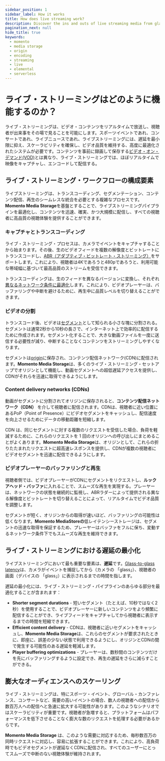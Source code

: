 ```yaml
---
sidebar_position: 1
sidebar_label: How it works
title: How does live streaming work?
description: Discover the ins and outs of live streaming media from glass to glass
pagination_next: null
hide_title: true
keywords:
  - momento
  - media storage
  - origin
  - encoding
  - streaming
  - live
  - elemental
  - serverless
---
```



# ライブ・ストリーミングはどのように機能するのか？

ライブ・ストリーミングは、ビデオ・コンテンツをリアルタイムで放送し、視聴者が出来事をその場で見ることを可能にします。スポーツイベントであれ、コンサートであれ、ライブニュースであれ、ライブストリーミングには、遅延を最小限に抑え、スケーラビリティを確保し、ビデオ品質を維持する、高度に最適化されたシステムが必要です。コンテンツを事前に録画して保存する[ビデオ・オン・デマンド(VOD)](/media-storage/streaming/video-on-demand/media-storage)とは異なり、ライブ・ストリーミングでは、ほぼリアルタイムで映像をキャプチャし、エンコードして配信する。

## ライブ・ストリーミング・ワークフローの構成要素

ライブストリーミングは、トランスコーディング、セグメンテーション、コンテンツ配信、再生のシームレスな統合を必要とする複雑なプロセスです。**Momento Media Storage**を基盤とすることで、ライブストリーミングパイプラインを最適化し、コンテンツを迅速、確実、かつ大規模に配信し、すべての視聴者に高品質の視聴体験を提供することができます。

### キャプチャとトランスコーディング

ライブ・ストリーミング・プロセスは、カメラでイベントをキャプチャすることから始まります。その後、生のビデオフィードを複数の解像度とビットレートにトランスコードし、[ABR（アダプティブ・ビットレート・ストリーミング）](/media-storage/performance/adaptive-bitrates/how-it-works)をサポートします。これにより、視聴者は4Kであろうと480pであろうと、利用可能な帯域幅に基づいて最高品質のストリームを受信できます。

トランスコーディングは、生のフィードを異なるバージョンに変換し、それぞれ[異なるネットワーク条件に最適化](/media-storage/core-concepts/abr-ladder)します。これにより、ビデオプレーヤーは、バッファリングや中断を避けるために、再生中に品質レベルを切り替えることができます。

### ビデオの分割

トランスコード後、ビデオは[セグメント](/media-storage/core-concepts/segments)として知られる小さな塊に分割される。セグメントは通常2秒から10秒の長さで、インターネット上で効率的に配信するために作成されます。セグメント化することで、大きな動画ファイルを一度に送信する必要性が減り、中断することなくコンテンツをストリーミングしやすくなります。

セグメントは[origin](/media-storage/core-concepts/origin)に保存され、コンテンツ配信ネットワーク(CDN)に配信されます。**Momento Media Storage**は、多くのライブ・ストリーミング・セットアップでオリジンとして機能し、動画セグメントへの超低遅延アクセスを提供し、CDNがそれらを迅速に取得できるようにします。

### Content delivery networks (CDNs)

動画がセグメントに分割されてオリジンに保存されると、**コンテンツ配信ネットワーク（CDN）** を介して視聴者に配信されます。CDNは、視聴者に近い位置にあるPoP（Point of Presence）にビデオセグメントをキャッシュし、配信速度を向上させるためにデータの移動距離を短縮します。

CDN は、同じセグメントに対する複数のリクエストを受信した場合、負荷を軽減するために、これらのリクエストを 1 回のオリジンへの呼び出しにまとめることがよくあります。**Momento Media Storage**は、オリジンとして、これらの折りたたまれたリクエストに超高速レスポンスを提供し、CDNが複数の視聴者にビデオセグメントを迅速に配信できるようにします。

### ビデオプレーヤーのバッファリングと再生

視聴者側では、ビデオプレーヤーがCDNにセグメントをリクエストし、**ルックアヘッド・バッファ**に入れることで、スムーズな再生を実現する。プレーヤーは、ネットワークの状態を継続的に監視し、ABRラダーによって提供される異なる解像度とビットレートを切り替えることによって、リアルタイムでビデオ品質を調整します。

セグメントが短く、オリジンからの取得が速いほど、バッファリングの可能性は低くなります。**Momento MediaStoreの**低レイテンシーストレージは、セグメントの迅速な取得を保証するため、プレーヤーはバッファをフルに保ち、変動するネットワーク条件下でもスムーズな再生を維持できます。

## ライブ・ストリーミングにおける遅延の最小化

ライブストリーミングにおいて最も重要な要素は、**遅延**です。[Glass-to-glass latency](/media-storage/streaming/live-streaming/glass-to-glass-latency)は、カメラがイベントを捕捉してから（カメラの 「glass」）、視聴者の画面（デバイスの 「glass」）に表示されるまでの時間を指します。

遅延の最小化には、ライブ・ストリーミング・パイプラインのあらゆる部分を最適化することが含まれます：

* **Shorter segment durations** - 短いセグメント（たとえば、10秒ではなく2秒）を使用することで、ビデオプレーヤーに新しいコンテンツをより頻繁に配信することができ、ライブフィードをキャプチャしてから視聴者に表示するまでの時間を短縮できます。
* **Efficient content delivery** - CDNは、視聴者に近いセグメントをキャッシュし、**Momento Media Storage**は、これらのセグメントが要求されたときに、即座に、誤差の少ない状態で利用できるようにし、オリジンとCDNの間で発生する可能性のある遅延を軽減します。
 * **Player buffering optimizations** - プレーヤーは、数秒間のコンテンツだけを先にバッファリングするように設定でき、再生の遅延をさらに減らすことができる。

## 膨大なオーディエンスへのスケーリング

ライブ・ストリーミングは、特にスポーツ・イベント、グローバル・カンファレンス、コンサートなど、需要の高いイベントの場合、数人の視聴者への配信から数百万人への配信へと急速に拡大する可能性があります。このようなシナリオではスケーラビリティが重要です。視聴者が急増すると、プラットフォームはパフォーマンスを低下させることなく膨大な数のリクエストを処理する必要があるからです。

**Momento Media Storage** は、このような需要に対応するため、毎秒数百万の同時リクエストに対応し、容易に拡張することができます。これにより、高負荷時でもビデオセグメントが遅延なくCDNに配信され、すべてのユーザーにとってスムーズで中断のない視聴体験が維持されます。
